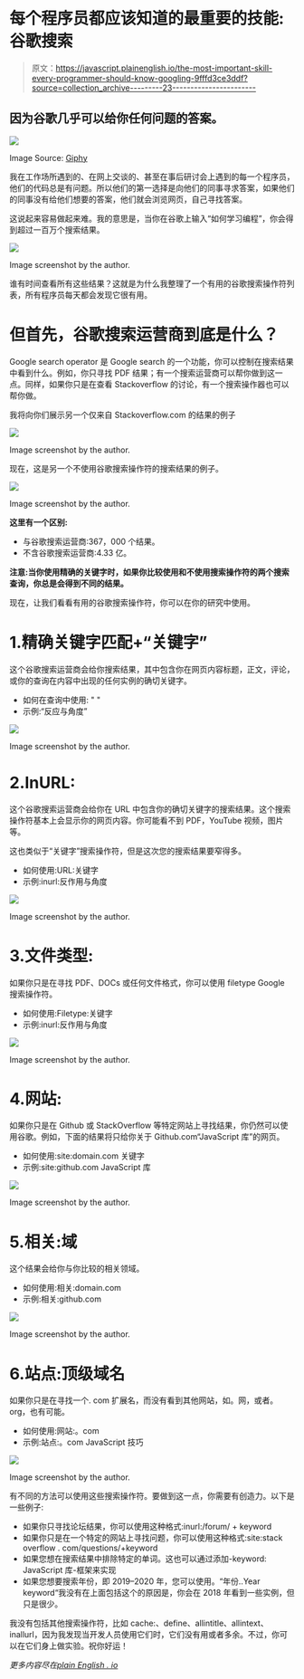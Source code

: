 # 每个程序员都应该知道的最重要的技能:谷歌搜索

> 原文：<https://javascript.plainenglish.io/the-most-important-skill-every-programmer-should-know-googling-9fffd3ce3ddf?source=collection_archive---------23----------------------->

## 因为谷歌几乎可以给你任何问题的答案。

![](img/b5ddbfd7cebfdee742503e3a03ecaa48.png)

Image Source: [Giphy](https://giphy.com/explore/google-search)

我在工作场所遇到的、在网上交谈的、甚至在事后研讨会上遇到的每一个程序员，他们的代码总是有问题。所以他们的第一选择是向他们的同事寻求答案，如果他们的同事没有给他们想要的答案，他们就会浏览网页，自己寻找答案。

这说起来容易做起来难。我的意思是，当你在谷歌上输入“如何学习编程”，你会得到超过一百万个搜索结果。

![](img/de56d9d71e2e25fa8804b3c489c1ddd6.png)

Image screenshot by the author.

谁有时间查看所有这些结果？这就是为什么我整理了一个有用的谷歌搜索操作符列表，所有程序员每天都会发现它很有用。

# 但首先，谷歌搜索运营商到底是什么？

Google search operator 是 Google search 的一个功能，你可以控制在搜索结果中看到什么。例如，你只寻找 PDF 结果；有一个搜索运营商可以帮你做到这一点。同样，如果你只是在查看 Stackoverflow 的讨论，有一个搜索操作器也可以帮你做。

我将向你们展示另一个仅来自 Stackoverflow.com 的结果的例子

![](img/93712c8dcff745ccfbec6e7e9386ad41.png)

Image screenshot by the author.

现在，这是另一个不使用谷歌搜索操作符的搜索结果的例子。

![](img/56e8a97d9e7eea3e3c44c5897116268f.png)

Image screenshot by the author.

**这里有一个区别:**

*   与谷歌搜索运营商:367，000 个结果。
*   不含谷歌搜索运营商:4.33 亿。

**注意:当你使用精确的关键字时，如果你比较使用和不使用搜索操作符的两个搜索查询，你总是会得到不同的结果。**

现在，让我们看看有用的谷歌搜索操作符，你可以在你的研究中使用。

# 1.精确关键字匹配+“关键字”

这个谷歌搜索运营商会给你搜索结果，其中包含你在网页内容标题，正文，评论，或你的查询在内容中出现的任何实例的确切关键字。

*   如何在查询中使用: " "
*   示例:“反应与角度”

![](img/4ec43afeec9f906020d411f8f5056ece.png)

Image screenshot by the author.

# 2.InURL:

这个谷歌搜索运营商会给你在 URL 中包含你的确切关键字的搜索结果。这个搜索操作符基本上会显示你的网页内容。你可能看不到 PDF，YouTube 视频，图片等。

这也类似于“关键字”搜索操作符，但是这次您的搜索结果要窄得多。

*   如何使用:URL:关键字
*   示例:inurl:反作用与角度

![](img/e565bb97497cbb991c79f10279bf7ac1.png)

Image screenshot by the author.

# 3.文件类型:

如果你只是在寻找 PDF、DOCs 或任何文件格式，你可以使用 filetype Google 搜索操作符。

*   如何使用:Filetype:关键字
*   示例:inurl:反作用与角度

![](img/03b361686b784da0fd9ad142c1e38513.png)

Image screenshot by the author.

# 4.网站:

如果你只是在 Github 或 StackOverflow 等特定网站上寻找结果，你仍然可以使用谷歌。例如，下面的结果将只给你关于 Github.com“JavaScript 库”的网页。

*   如何使用:site:domain.com 关键字
*   示例:site:github.com JavaScript 库

![](img/ebbcf769074b920e8f61b30eb77437e5.png)

Image screenshot by the author.

# 5.相关:域

这个结果会给你与你比较的相关领域。

*   如何使用:相关:domain.com
*   示例:相关:github.com

![](img/fb2fb15a7583b4bf005a94ade4d893aa.png)

Image screenshot by the author.

# 6.站点:顶级域名

如果你只是在寻找一个. com 扩展名，而没有看到其他网站，如。网，或者。org，也有可能。

*   如何使用:网站:。com
*   示例:站点:。com JavaScript 技巧

![](img/e47f0f82a8f64e4f821f1d5d7bb4f458.png)

Image screenshot by the author.

有不同的方法可以使用这些搜索操作符。要做到这一点，你需要有创造力。以下是一些例子:

*   如果你只寻找论坛结果，你可以使用这种格式:inurl:/forum/ + keyword
*   如果你只是在一个特定的网站上寻找问题，你可以使用这种格式:site:stack overflow . com/questions/+keyword
*   如果您想在搜索结果中排除特定的单词。这也可以通过添加-keyword: JavaScript 库-框架来实现
*   如果您想要搜索年份，即 2019–2020 年，您可以使用。“年份..Year keyword“我没有在上面包括这个的原因是，你会在 2018 年看到一些实例，但只是很少。

我没有包括其他搜索操作符，比如 cache:、define、allintitle、allintext、inallurl，因为我发现当开发人员使用它们时，它们没有用或者多余。不过，你可以在它们身上做实验。祝你好运！

*更多内容尽在*[*plain English . io*](http://plainenglish.io/)